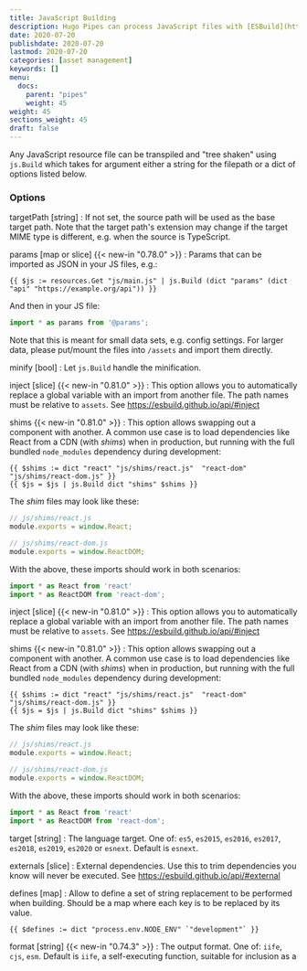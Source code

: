 ```yaml
---
title: JavaScript Building
description: Hugo Pipes can process JavaScript files with [ESBuild](https://github.com/evanw/esbuild).
date: 2020-07-20
publishdate: 2020-07-20
lastmod: 2020-07-20
categories: [asset management]
keywords: []
menu:
  docs:
    parent: "pipes"
    weight: 45
weight: 45
sections_weight: 45
draft: false
---
```


Any JavaScript resource file can be transpiled and "tree shaken" using `js.Build` which takes for argument either a string for the filepath or a dict of options listed below.

### Options

targetPath [string]
: If not set, the source path will be used as the base target path. 
Note that the target path's extension may change if the target MIME type is different, e.g. when the source is TypeScript.

params [map or slice] {{< new-in "0.78.0" >}}
: Params that can be imported as JSON in your JS files, e.g.:

```go-html-template
{{ $js := resources.Get "js/main.js" | js.Build (dict "params" (dict "api" "https://example.org/api")) }}
```
And then in your JS file: 

```js
import * as params from '@params';
``` 

Note that this is meant for small data sets, e.g. config settings. For larger data, please put/mount the files into `/assets` and import them directly.

minify [bool]
: Let `js.Build` handle the minification.

inject [slice] {{< new-in "0.81.0" >}}
: This option allows you to automatically replace a global variable with an import from another file. The path names must be relative to `assets`.  See https://esbuild.github.io/api/#inject

shims {{< new-in "0.81.0" >}}
: This option allows swapping out a component with another. A common use case is to load dependencies like React from a CDN  (with _shims_) when in production, but running with the full bundled `node_modules` dependency during development:

```
{{ $shims := dict "react" "js/shims/react.js"  "react-dom" "js/shims/react-dom.js" }}
{{ $js = $js | js.Build dict "shims" $shims }}
```

The _shim_ files may look like these:

```js
// js/shims/react.js
module.exports = window.React;
```

```js
// js/shims/react-dom.js
module.exports = window.ReactDOM;
```


With the above, these imports should work in both scenarios:

```js
import * as React from 'react'
import * as ReactDOM from 'react-dom';
```

inject [slice] {{< new-in "0.81.0" >}}
: This option allows you to automatically replace a global variable with an import from another file. The path names must be relative to `assets`.  See https://esbuild.github.io/api/#inject

shims {{< new-in "0.81.0" >}}
: This option allows swapping out a component with another. A common use case is to load dependencies like React from a CDN  (with _shims_) when in production, but running with the full bundled `node_modules` dependency during development:

```
{{ $shims := dict "react" "js/shims/react.js"  "react-dom" "js/shims/react-dom.js" }}
{{ $js = $js | js.Build dict "shims" $shims }}
```

The _shim_ files may look like these:

```js
// js/shims/react.js
module.exports = window.React;
```

```js
// js/shims/react-dom.js
module.exports = window.ReactDOM;
```


With the above, these imports should work in both scenarios:

```js
import * as React from 'react'
import * as ReactDOM from 'react-dom';
```

target [string]
: The language target.
  One of: `es5`, `es2015`, `es2016`, `es2017`, `es2018`, `es2019`, `es2020` or `esnext`.
  Default is `esnext`.

externals [slice]
: External dependencies. Use this to trim dependencies you know will never be executed. See https://esbuild.github.io/api/#external


defines [map]
: Allow to define a set of string replacement to be performed when building. Should be a map where each key is to be replaced by its value.

```go-html-template
{{ $defines := dict "process.env.NODE_ENV" `"development"` }}
```

format [string] {{< new-in "0.74.3" >}}
: The output format.
  One of: `iife`, `cjs`, `esm`.
  Default is `iife`, a self-executing function, suitable for inclusion as a <script> tag.

sourceMap
: Whether to generate source maps. Enum, currently only `inline` (we will improve that).

### Import JS code from /assets

{{< new-in "0.78.0" >}}

Since Hugo `v0.78.0` `js.Build` has full support for the virtual union file system in [Hugo Modules](/hugo-modules/). You can see some simple examples in this [test project](https://github.com/gohugoio/hugoTestProjectJSModImports), but in short this means that you can do this:

```js
import { hello } from 'my/module';
```

And it will resolve to the top-most `index.{js,ts,tsx,jsx}` inside `assets/my/module` in the layered file system.

```js
import { hello3 } from 'my/module/hello3';
```

Will resolve to `hello3.{js,ts,tsx,jsx}` inside `assets/my/module`.

Any imports starting with `.` is resolved relative to the current file:

```js
import { hello4 } from './lib';
```

For other files (e.g. `JSON`, `CSS`) you need to use the relative path including any extension, e.g:

```js
import * as data from 'my/module/data.json';
```

Any imports in a file outside `/assets` or that does not resolve to a component inside `/assets` will be resolved by [ESBuild](https://esbuild.github.io/) with the **project directory** as the resolve directory (used as the starting point when looking for `node_modules` etc.). Also see [hugo mod npm pack](/commands/hugo_mod_npm_pack/).  If you have any imported NPM dependencies in your project, you need to make sure to run `npm install` before you run `hugo`.

Also note the new `params` option that can be passed from template to your JS files, e.g.:

```go-html-template
{{ $js := resources.Get "js/main.js" | js.Build (dict "params" (dict "api" "https://example.org/api")) }}
```
And then in your JS file: 

```js
import * as params from '@params';
```

Hugo will, by default, generate a `assets/jsconfig.json` file that maps the imports. This is useful for navigation/intellisense help inside code editors, but if you don't need/want it, you can [turn it off](/getting-started/configuration/#configure-build).



### Include Dependencies In package.json / node_modules

Any imports in a file outside `/assets` or that does not resolve to a component inside `/assets` will be resolved by [ESBuild](https://esbuild.github.io/) with the **project directory** as the resolve directory (used as the starting point when looking for `node_modules` etc.). Also see [hugo mod npm pack](/commands/hugo_mod_npm_pack/).  If you have any imported NPM dependencies in your project, you need to make sure to run `npm install` before you run `hugo`.

{{< new-in "0.78.1" >}} From Hugo `0.78.1` the start directory for resolving NPM packages (aka. packages that live inside a `node_modules` folder) is always the main project folder.

**Note:** If you're developing a theme/component that is supposed to be imported and depends on dependencies inside `package.json`, we recommend reading about [hugo mod npm pack](/commands/hugo_mod_npm_pack/), a tool to consolidate all the NPM dependencies in a project.


### Examples

```go-html-template
{{ $built := resources.Get "js/index.js" | js.Build "main.js" }}
```

Or with options:

```go-html-template
{{ $externals := slice "react" "react-dom" }}
{{ $defines := dict "process.env.NODE_ENV" `"development"` }}

{{ $opts := dict "targetPath" "main.js" "externals" $externals "defines" $defines }}
{{ $built := resources.Get "scripts/main.js" | js.Build $opts }}
<script type="text/javascript" src="{{ $built.RelPermalink }}" defer></script>
```


